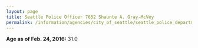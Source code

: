 ```yaml
---
layout: page
title: Seattle Police Officer 7652 Shaunte A. Gray-McVey
permalink: /information/agencies/city_of_seattle/seattle_police_department/copbook/7652/
---
```


**Age as of Feb. 24, 2016:** 31.0
